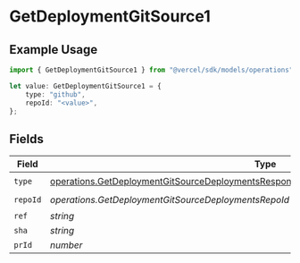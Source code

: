 # GetDeploymentGitSource1

## Example Usage

```typescript
import { GetDeploymentGitSource1 } from "@vercel/sdk/models/operations";

let value: GetDeploymentGitSource1 = {
    type: "github",
    repoId: "<value>",
};
```

## Fields

| Field                                                                                                                                                                                              | Type                                                                                                                                                                                               | Required                                                                                                                                                                                           | Description                                                                                                                                                                                        |
| -------------------------------------------------------------------------------------------------------------------------------------------------------------------------------------------------- | -------------------------------------------------------------------------------------------------------------------------------------------------------------------------------------------------- | -------------------------------------------------------------------------------------------------------------------------------------------------------------------------------------------------- | -------------------------------------------------------------------------------------------------------------------------------------------------------------------------------------------------- |
| `type`                                                                                                                                                                                             | [operations.GetDeploymentGitSourceDeploymentsResponse200ApplicationJSONResponseBody2Type](../../models/operations/getdeploymentgitsourcedeploymentsresponse200applicationjsonresponsebody2type.md) | :heavy_check_mark:                                                                                                                                                                                 | N/A                                                                                                                                                                                                |
| `repoId`                                                                                                                                                                                           | *operations.GetDeploymentGitSourceDeploymentsRepoId*                                                                                                                                               | :heavy_check_mark:                                                                                                                                                                                 | N/A                                                                                                                                                                                                |
| `ref`                                                                                                                                                                                              | *string*                                                                                                                                                                                           | :heavy_minus_sign:                                                                                                                                                                                 | N/A                                                                                                                                                                                                |
| `sha`                                                                                                                                                                                              | *string*                                                                                                                                                                                           | :heavy_minus_sign:                                                                                                                                                                                 | N/A                                                                                                                                                                                                |
| `prId`                                                                                                                                                                                             | *number*                                                                                                                                                                                           | :heavy_minus_sign:                                                                                                                                                                                 | N/A                                                                                                                                                                                                |